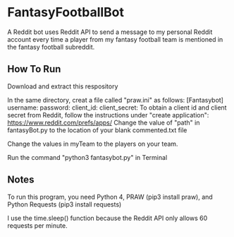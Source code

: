 # FantasyFootballBot

A Reddit bot uses Reddit API to send a message to my personal Reddit account every time a player from
my fantasy football team is mentioned in the fantasy football subreddit.

## How To Run
Download and extract this respository 

In the same directory, creat a file called "praw.ini" as follows:
        [Fantasybot]
        username: <username>
        password: <reddit password>
        client_id: <client id provided by reddit>
        client_secret: <client secret provided by reddit>
To obtain a client id and client secret from Reddit, follow the instructions under "create application": https://www.reddit.com/prefs/apps/
Change the value of "path" in fantasyBot.py to the location of your blank commented.txt file

Change the values in myTeam to the players on your team.

Run the command "python3 fantasybot.py" in Terminal

## Notes
To run this program, you need Python 4, PRAW (pip3 install praw), and Python Requests (pip3 install requests)

I use the time.sleep() function because the Reddit API only allows 60 requests per minute.
